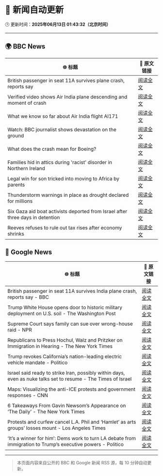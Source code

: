 # 🧠 新闻自动更新

🕒 更新时间：**2025年06月13日 01:43:32（北京时间）**

---

## 🌍 BBC News

| 🌐 标题 | 🔗 原文链接 |
|--------|-------------|
| British passenger in seat 11A survives plane crash, reports say | [阅读全文](https://www.bbc.com/news/articles/ce3v6drp96zo) |
| Verified video shows Air India plane descending and moment of crash | [阅读全文](https://www.bbc.com/news/videos/cy4kxq9e9gqo) |
| What we know so far about Air India flight AI171 | [阅读全文](https://www.bbc.com/news/articles/c5y5nq170z4o) |
| Watch: BBC journalist shows devastation on the ground | [阅读全文](https://www.bbc.com/news/videos/cglew301349o) |
| What does the crash mean for Boeing? | [阅读全文](https://www.bbc.com/news/articles/cje7542k0gno) |
| Families hid in attics during 'racist' disorder in Northern Ireland | [阅读全文](https://www.bbc.com/news/articles/c20xrq9vzz7o) |
| Legal win for son tricked into moving to Africa by parents | [阅读全文](https://www.bbc.com/news/articles/clyg0p88z83o) |
| Thunderstorm warnings in place as drought declared for millions | [阅读全文](https://www.bbc.com/news/articles/c14k6vp62zxo) |
| Six Gaza aid boat activists deported from Israel after three days in detention | [阅读全文](https://www.bbc.com/news/articles/cx273w1032yo) |
| Reeves refuses to rule out tax rises after economy shrinks | [阅读全文](https://www.bbc.com/news/articles/cy5e6ly9qq3o) |

## 📰 Google News

| 🌐 标题 | 🔗 原文链接 |
|--------|-------------|
| British passenger in seat 11A survives India plane crash, reports say - BBC | [阅读全文](https://news.google.com/rss/articles/CBMiWkFVX3lxTE9CZVpXMV9lbm9yQlB5bG9jNEE5V01FRWd3WUtiWWFZcExoa3RfaXZkblZWWi1qUlMyRGFYOEprMHNfcDdyc0V0NkhMT3JxZEFMUzRyM1lKbXpHUdIBX0FVX3lxTFAzOHhkZWZ2UXJtV1VjVFVtY2ktRDFXTlVkMTFNM096ZEJaWUZUVGlMbkk3YlJKUnpUWXAtRWxxV09GUGw3eTVjVGdhdUYyVkZjOTFhbjE1d0drakRnNzI0?oc=5) |
| Trump White House opens door to historic military deployment on U.S. soil - The Washington Post | [阅读全文](https://news.google.com/rss/articles/CBMijgFBVV95cUxPcmk1ZENuR2R6LU9FUktSallibjdiRUthT1NvZ3ZQdlVnajhKbmlVcHQ0WVFwc0FrNGIzQ2N3MmNMUktFNjJLZS1DZktiMExrNUhER3dSdzhwc0lTQm53NEludmNUY1A2VGc5VTR5VmxyaHdrQlZBVEpQa0JtWWd0OU55cnBWNVUxNFVMc3J3?oc=5) |
| Supreme Court says family can sue over wrong-house raid - NPR | [阅读全文](https://news.google.com/rss/articles/CBMihgFBVV95cUxQZG1WbmxRTmdod25vb0J5bWdLb29OWVpZZ3ctQmgxUUx5T1Bfd2VEVjE0UnJMRjVReC1PdzEyeEpkNWZWeHFmMWlVaDNMcDU5RVN1Qk94Z090ZFIwN2RJTURMcHJUZ3lpU0FaZlYtaElTUFBsS2NrSUFEOHI2YkM5TkNvZ1RHZw?oc=5) |
| Republicans to Press Hochul, Walz and Pritzker on Immigration in Hearing - The New York Times | [阅读全文](https://news.google.com/rss/articles/CBMingFBVV95cUxORVhKM0ZSR2QwcVhqdXVrNW5YXzRtWWJ1NXBNeWZ1WHRHa2NmTVBSNndSb2YwZFV6d1kxOXVkM09Ob3kzWWVZT2kxZm5xWkhudlNHM2dvdXRLVjB2Vml3STB4WGtJaTIzMmxhQkRWN081bHlBUkFJcWlyNFlUWElQMV9kR1hlR2VxT1RBTUFqRVNDMXpUQmRDSjV2Z01iQQ?oc=5) |
| Trump revokes California’s nation-leading electric vehicle mandate - Politico | [阅读全文](https://news.google.com/rss/articles/CBMitgFBVV95cUxPMTl5cDVEQWpwaTZ0Mjk1bDd4bVN6UmpnZ1hRbldnQjNRdldocFd0TmFGVWlxZnYzRFpJRl9VSnZtRVktMlZQNWl2aXFwbllCVW95QV9tZXRYZy16Z0lBVVBOLXpmWmN2emRseldwNEhuZ3hRV3hld3haem9OZDJVVlRxLS03ZXcxdTZtQjQtcFo0LVF5Z0hIVXJ6T2ZWUS1pdkg0QTR3dTZCR0lOclVwajZPR0xrdw?oc=5) |
| Israel said ready to strike Iran, possibly within days, even as nuke talks set to resume - The Times of Israel | [阅读全文](https://news.google.com/rss/articles/CBMiuAFBVV95cUxONDlTZnBZNGEzM2NXMTZKYjRpZ3lZSWFRbV95YmYzRWctT1pRaEtnVl9QdEcyaWRIRmxDdWNuSkZacE85TS00Q1hqcXMyNkxsUUgzQno4UHNQcWl1MFlRUmtscUNoM3g4MTlPd05MVXFZYWZxZ3BnRDJkdV8wWXNuTWxoZkV4N1JmQnllbTBOem1ZamJNQllfUlBOYzg1REp6NGhEN2wyTTdSSWNGSnc5NFIwRFlvS19N0gG-AUFVX3lxTE8wdHR0OXdvNEZmTDI0RTlJSmNqU2RCdnhmOUZtam1LRVFFUWlhRjYxNHd3LXJsdU4wSzhkVEdSdDBJa0IwcmtLZ3MyeGNHS3RZa1pvZTQ2aVUwaU9LZ2ZfWGVFMU9uSUVIczVLXzd6aGFwV0FlSk1VSVhtUDR2Vkc0YU01NWctTEVPbkFXRVZfeVMwT3ZFSk5obkt3S1JfWVZ1ZW9HejktMEtHOTBxaUdTdGFHVTBxVHF6OWFnX2c?oc=5) |
| Maps: Visualizing the anti-ICE protests and government responses - CNN | [阅读全文](https://news.google.com/rss/articles/CBMiXkFVX3lxTE5iT0o1Q19pSldoTXJDZ0tzODh2Z2Jhd1ZXU3JNSlBTWEdUSkxYeERxeHBmWEUxOXE0TnotQTBEX1B1NTNtSjZweGI1V3hOSlRydTRBWjdkSjVpVFQwSFHSAWNBVV95cUxOemdqNkk2OWsyNzB0NkZsZGRORWNodXFuSVozRGNRdTJtWHVQTDM5Nm1JUmJ6d3A4RXNOMTUteFBsdEF1clp1OGRYb2dFdzVUWFlnV19fZGRlNnJqUVJUYXFiVU0?oc=5) |
| 6 Takeaways From Gavin Newsom’s Appearance on ‘The Daily’ - The New York Times | [阅读全文](https://news.google.com/rss/articles/CBMijAFBVV95cUxNUVBTa25iQ2pRWk1ORWE5X2Y2WFZDZ3J2bnM2a0FBdHpRcm9MZUlZSVJiMlFoU2RXeDJobHk2R19iRGNfb3JfLUJhSGd5dkFFRDI1NjVPaUkzYndQcVRxX2FoMDdpS1RBQ29OX2t0R2oyY2V1X2ZxdWFUOWZFRWJsbVBLOHdlcGxPZXNhNg?oc=5) |
| Protests and curfew cancel L.A. Phil and ‘Hamlet’ as arts groups’ losses mount - Los Angeles Times | [阅读全文](https://news.google.com/rss/articles/CBMiywFBVV95cUxNdnJrd3RXSi01MkJZVkU5WnlWWE4zYWdqZEQzdGNtdEdjX3VpdDN5SncxTks2VEJ3aElhZkxMblpod0ktb1k1aFNrdi1zSHlOZ1FmQWRwVlJOaFktRzhqYlB5ZFZrVm10N09RRFZrZHRBeVJqR1NDMnBNM1lTQUNRekw5aTFHeDZFaElJa3c1S3dWUHBBclpoN2RGbVlBSHRGWEQzeW5NbjFrbUhDTGZ3SEF1VVp2V1Q2S2Z1bjRGdlFIYmEtbV84VkE3VQ?oc=5) |
| ‘It’s a winner for him’: Dems work to turn LA debate from immigration to Trump’s executive powers - Politico | [阅读全文](https://news.google.com/rss/articles/CBMilAFBVV95cUxQRW9kZHo4QUlNLUhTY0pQdHI1ek1nb09WNGJrRDVTR1RGTDBsNXJ5cU5RUFRhc3c0ZHRuZ21pcUJZNFlKUUNIYXZWN0g5QmdlVDVnNjNfcmRESzdhTkpRQ1FEWVZULUhqUVk3M0hWLVNSMjN4LXo1NU5INFFKWVYzQVdZQUNFUVZEZUN4NXVUaU1IQmtf?oc=5) |

---
> 本页面内容来自公开的 BBC 和 Google 新闻 RSS 源，每 10 分钟自动更新。